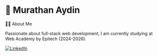 # 🚀 Murathan Aydin

👨‍💻 About Me

Passionate about full-stack web development, I am currently studying at Web Academy by Epitech (2024-2026).

[![LinkedIn](https://img.icons8.com/?size=512&id=13930&format=png)](https://linkedin.com/in/murathan-aydin)
